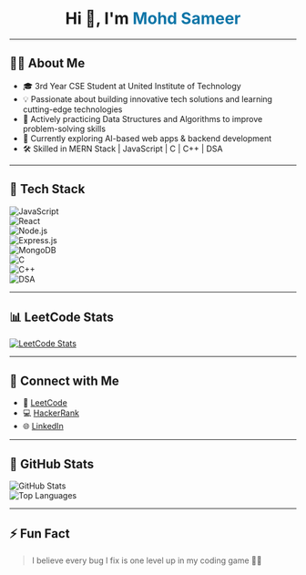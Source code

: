<h1 align="center">Hi 👋, I'm <span style="color:#0e76a8">Mohd Sameer</span></h1>

---

## 🧑‍💻 About Me

- 🎓 3rd Year CSE Student at United Institute of Technology  
- 💡 Passionate about building innovative tech solutions and learning cutting-edge technologies  
- 🧠 Actively practicing Data Structures and Algorithms to improve problem-solving skills  
- 🌱 Currently exploring AI-based web apps & backend development  
- 🛠️ Skilled in MERN Stack | JavaScript | C | C++ | DSA  


---

## 🧰 Tech Stack

![JavaScript](https://img.shields.io/badge/-JavaScript-black?style=flat&logo=javascript)  
![React](https://img.shields.io/badge/-React-61DAFB?style=flat&logo=react&logoColor=black)  
![Node.js](https://img.shields.io/badge/-Node.js-339933?style=flat&logo=node.js&logoColor=white)  
![Express.js](https://img.shields.io/badge/-Express.js-black?style=flat&logo=express&logoColor=white)  
![MongoDB](https://img.shields.io/badge/-MongoDB-47A248?style=flat&logo=mongodb&logoColor=white)  
![C](https://img.shields.io/badge/-C-00599C?style=flat&logo=c&logoColor=white)  
![C++](https://img.shields.io/badge/-C++-00599C?style=flat&logo=c%2B%2B&logoColor=white)  
![DSA](https://img.shields.io/badge/-DSA-orange?style=flat)

---

## 📊 LeetCode Stats

[![LeetCode Stats](https://leetcard.jacoblin.cool/mdsameer7453?theme=dark&font=Baloo)](https://leetcode.com/mdsameer7453/)

---

## 🔗 Connect with Me

- 🧠 [LeetCode](https://leetcode.com/mdsameer7453/)  
- 💻 [HackerRank](https://www.hackerrank.com/md_sameer7453)  
- 🌐 [LinkedIn](https://www.linkedin.com/in/mohd-sameer-60973927a)  


---

## 🚀 GitHub Stats

![GitHub Stats](https://github-readme-stats.vercel.app/api?username=mdsameer7453&show_icons=true&theme=radical)  
![Top Languages](https://github-readme-stats.vercel.app/api/top-langs/?username=mdsameer7453&layout=compact&theme=radical)

---

## ⚡ Fun Fact

> I believe every bug I fix is one level up in my coding game 🧠🔥  
